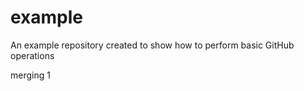 example
=======

An example repository created to show how to perform basic GitHub operations

merging 1
